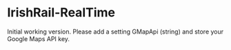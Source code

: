 # IrishRail-RealTime
Initial working version. Please add a setting GMapApi (string) and store your Google Maps API key. 
